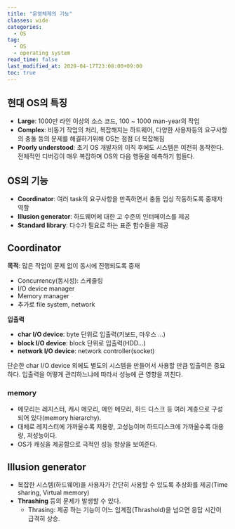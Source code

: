 ```yaml
---
title: "운영체제의 기능"
classes: wide
categories: 
  - OS
tag:
  - OS
  - operating system
read_time: false
last_modified_at: 2020-04-17T23:08:00+09:00
toc: true
---
```


## 현대 OS의 특징

- **Large**: 1000만 라인 이상의 소스 코드, 100 ~ 1000 man-year의 작업
- **Complex**: 비동기 작업의 처리, 복잡해지는 하드웨어, 다양한 사용자등의 요구사항의 충돌 등의 문제를 해결하기위해 OS는 점점 더 복잡해짐
- **Poorly understood**: 초기 OS 개발자의 이직 후에도 시스템은 여전히 동작한다. 전체적인 디버깅이 매우 복잡하며 OS의 다음 행동을 예측하기 힘들다.



## OS의 기능

- **Coordinator**: 여러 task의 요구사항을 만족하면서 충돌 업싱 작동하도록 중재자 역할
- **Illusion generator**: 하드웨어에 대한 고 수준의 인터페이스를 제공
- **Standard library**: 다수가 필요로 하는 표준 함수들을 제공



## Coordinator

**목적**: 많은 작업이 문제 없이 동시에 진행되도록 중재

- Concurrency(동시성): 스케줄링
- I/O device manager
- Memory manager
- 추가로 file system, network



**입출력**

- **char I/O device**: byte 단위로 입출력(키보드, 마우스 ...)
- **block I/O device**: block 단위로 입출력(HDD...)
- **network I/O device**: network controller(socket)



단순한 char I/O device 외에도 별도의 시스템을 만들어서 사용할 만큼 입출력은 중요하다. 입출력을 어떻게 관리하느냐에 따라서 성능에 큰 영향을 끼친다.



### memory

- 메모리는 레지스터, 캐시 메모리, 메인 메모리, 하드 디스크 등 여러 계층으로 구성되어 있다(memory hierarchy).
- 대체로 레지스터에 가까울수록 저용량, 고성능이며 하드디스크에 가까울수록 대용량, 저성능이다.
- OS가 캐싱을 제공함으로 극적인 성능 향상을 보여준다.



## Illusion generator

- 복잡한 시스템(하드웨어)을 사용자가 간단히 사용할 수 있도록 추상화를 제공(Time sharing, Virtual memory)
- **Thrashing** 등의 문제가 발생할 수 있다.
  - Thrasing: 제공 하는 기능이 어느 임계점(Thrashold)을 넘으면 응답 시간이 급격히 상승.



